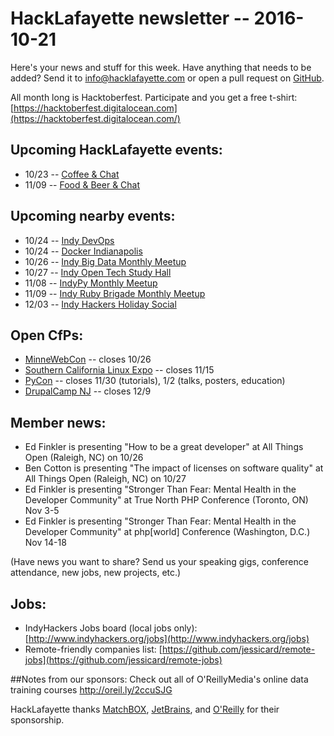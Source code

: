 # HackLafayette newsletter -- 2016-10-21

Here's your news and stuff for this week. Have anything that needs to be added? Send it to info@hacklafayette.com or open a pull request on [GitHub](https://github.com/hacklafayette/newsletter).

All month long is Hacktoberfest. Participate and you get a free t-shirt: [https://hacktoberfest.digitalocean.com](https://hacktoberfest.digitalocean.com/)

## Upcoming HackLafayette events:

* 10/23 -- [Coffee & Chat](http://www.meetup.com/hacklafayette/events/234517399/)
* 11/09 -- [Food & Beer & Chat](https://www.meetup.com/hacklafayette/events/qjsqplyvpbmb/)

## Upcoming nearby events:

* 10/24 -- [Indy DevOps](https://www.meetup.com/IndyDevOps/events/233372016/)
* 10/24 -- [Docker Indianapolis](https://www.meetup.com/Docker-Indianapolis/events/234463196/)
* 10/26 -- [Indy Big Data Monthly Meetup](https://www.meetup.com/IndyBigData/events/228228288/)
* 10/27 -- [Indy Open Tech Study Hall](https://www.meetup.com/Indy-Open-Tech-Study-Hall/events/234885725/)
* 11/08 -- [IndyPy Monthly Meetup](https://www.meetup.com/indypy/events/228228293/)
* 11/09 -- [Indy Ruby Brigade Monthly Meetup](https://www.meetup.com/indyrb/events/234999290/)
* 12/03 -- [Indy Hackers Holiday Social](http://www.indyhackers.org/holiday-social-2016/)

## Open CfPs:
* [MinneWebCon](http://minnewebcon.org/call-for-proposals) -- closes 10/26
* [Southern California Linux Expo](https://www.socallinuxexpo.org/scale/15x/cfp) -- closes 11/15
* [PyCon](https://us.pycon.org/2017/speaking/) -- closes 11/30 (tutorials), 1/2 (talks, posters, education)
* [DrupalCamp NJ](https://www.drupalcampnj.org/program/sessions/propose) -- closes 12/9

## Member news:
* Ed Finkler is presenting "How to be a great developer" at All Things Open (Raleigh, NC) on 10/26
* Ben Cotton is presenting "The impact of licenses on software quality" at All Things Open (Raleigh, NC) on 10/27
* Ed Finkler is presenting "Stronger Than Fear: Mental Health in the Developer Community" at True North PHP Conference (Toronto, ON) Nov 3-5
* Ed Finkler is presenting "Stronger Than Fear: Mental Health in the Developer Community" at php[world] Conference (Washington, D.C.) Nov 14-18

(Have news you want to share? Send us your speaking gigs, conference attendance, new jobs, new projects, etc.)

## Jobs:
* IndyHackers Jobs board (local jobs only): [http://www.indyhackers.org/jobs](http://www.indyhackers.org/jobs)
* Remote-friendly companies list: [https://github.com/jessicard/remote-jobs](https://github.com/jessicard/remote-jobs)

##Notes from our sponsors:
Check out all of O'ReillyMedia's online data training courses http://oreil.ly/2ccuSJG

HackLafayette thanks [MatchBOX](http://matchboxstudio.org/), [JetBrains](https://www.jetbrains.com/), and [O'Reilly](http://www.oreilly.com/) for their sponsorship.

